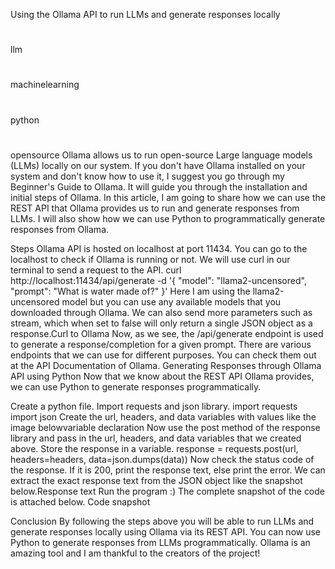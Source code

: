 Using the Ollama API to run LLMs and generate responses locally
#
llm
#
machinelearning
#
python
#
opensource
Ollama allows us to run open-source Large language models (LLMs) locally on our system. If you don't have Ollama installed on your system and don't know how to use it, I suggest you go through my Beginner's Guide to Ollama. It will guide you through the installation and initial steps of Ollama.
In this article, I am going to share how we can use the REST API that Ollama provides us to run and generate responses from LLMs. I will also show how we can use Python to programmatically generate responses from Ollama.

Steps
Ollama API is hosted on localhost at port 11434. You can go to the localhost to check if Ollama is running or not.
We will use curl in our terminal to send a request to the API. curl http://localhost:11434/api/generate -d '{ "model": "llama2-uncensored", "prompt": "What is water made of?" }' Here I am using the llama2-uncensored model but you can use any available models that you downloaded through Ollama. We can also send more parameters such as stream, which when set to false will only return a single JSON object as a response.Curl to Ollama
Now, as we see, the /api/generate endpoint is used to generate a response/completion for a given prompt. There are various endpoints that we can use for different purposes. You can check them out at the API Documentation of Ollama.
Generating Responses through Ollama API using Python
Now that we know about the REST API Ollama provides, we can use Python to generate responses programmatically.

Create a python file. Import requests and json library. import requests import json
Create the url, headers, and data variables with values like the image belowvariable declaration
Now use the post method of the response library and pass in the url, headers, and data variables that we created above. Store the response in a variable. response = requests.post(url, headers=headers, data=json.dumps(data))
Now check the status code of the response. If it is 200, print the response text, else print the error. We can extract the exact response text from the JSON object like the snapshot below.Response text
Run the program :)
The complete snapshot of the code is attached below.
Code snapshot

Conclusion
By following the steps above you will be able to run LLMs and generate responses locally using Ollama via its REST API. You can now use Python to generate responses from LLMs programmatically. Ollama is an amazing tool and I am thankful to the creators of the project!
